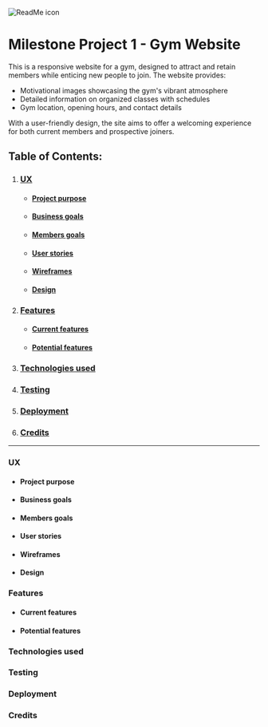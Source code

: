 ![ReadMe icon](https://i.ibb.co/KxhCYHQq/output-1.png)

Milestone Project 1 - Gym Website
===

This is a responsive website for a gym, designed to attract and retain members while enticing new people to join. The website provides:
* Motivational images showcasing the gym's vibrant atmosphere
* Detailed information on organized classes with schedules
* Gym location, opening hours, and contact details

With a user-friendly design, the site aims to offer a welcoming experience for both current members and prospective joiners.

## Table of Contents:
1. ### [**UX**](#ux)
    * #### [**Project purpose**](#project-purpose)
    * #### [**Business goals**](#business-goals)
    * #### [**Members goals**](#members-goals)
    * #### [**User stories**](#user-stories)
    * #### [**Wireframes**](#wireframes)
    * #### [**Design**](#design)

2. ### [**Features**](#features)
   * #### [**Current features**](#current-features)
   * #### [**Potential features**](#potential-features)

3. ### [**Technologies used**](#technologies-used)

4. ### [**Testing**](#testing)

5. ### [**Deployment**](#deployment)

6. ### [**Credits**](#credits)

___

### UX
* #### Project purpose
* #### Business goals
* #### Members goals
* #### User stories
* #### Wireframes
* #### Design

### Features
  * #### Current features
  * #### Potential features

### Technologies used

### Testing

### Deployment

### Credits
